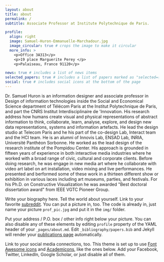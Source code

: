 ```yaml
---
layout: about
title: about
permalink: /
subtitle: Associate Professor at Institute Polytechnique de Paris.

profile:
  align: right
  image: Samuel-Huron-Emmanuelle-Marchadour.jpg
  image_circular: true # crops the image to make it circular
  more_info: >
    <p>Office 3A313</p>
    <p>19 place Marguerite Perey </p>
    <p>Palaiseau, France 91120</p>

news: true # includes a list of news items
selected_papers: true # includes a list of papers marked as "selected={true}"
social: true # includes social icons at the bottom of the page
---
```


Dr. Samuel Huron is an information designer and associate professor in Design of information technologies inside the Social and Economical Science department of Télécom Paris at the Institut Polytechnique de Paris, and part the CNRS Institut Interdisciplinaire de 'Innovation. His research address how humans create visual and physical representations of abstract information to think, collaborate, learn, analyse, explore, and design new data representations, systems and information artefacts. He lead the design studio at Telecom Paris and he his part of the co-design Lab, Interact team and the HCI team. He is an alumni of Innovis Lab, ENSAD Lab, INRIA, Université Panthéon Sorbonne. He worked as the lead design of the research institute of the Pompidou Center. His approach is grounded in fifteen years of experience in both interactive media industries where he worked with a broad range of civic, cultural and corporate clients. Before doing research, he was engage in new media art where he collaborate with video art label on art installation, video mixing and live performances. He presented and berformed some of these work in a thirteen different show or exhibition in various laces including art museums, parties, and festivals. For his Ph.D. on Constructive Visualization he was awarded "Best doctoral dissertation award" from IEEE VGTC Pioneer Group.

Write your biography here. Tell the world about yourself. Link to your favorite [subreddit](http://reddit.com). You can put a picture in, too. The code is already in, just name your picture `prof_pic.jpg` and put it in the `img/` folder.

Put your address / P.O. box / other info right below your picture. You can also disable any of these elements by editing `profile` property of the YAML header of your `_pages/about.md`. Edit `_bibliography/papers.bib` and Jekyll will render your [publications page](/al-folio/publications/) automatically.

Link to your social media connections, too. This theme is set up to use [Font Awesome icons](https://fontawesome.com/) and [Academicons](https://jpswalsh.github.io/academicons/), like the ones below. Add your Facebook, Twitter, LinkedIn, Google Scholar, or just disable all of them.
